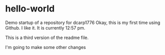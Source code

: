 # hello-world
Demo startup of a repository for dcarp1776
Okay, this is my first time using Github.  I like it.  It is currently 12:57 pm.

This is a third version of the readme file.

I'm going to make some other changes
